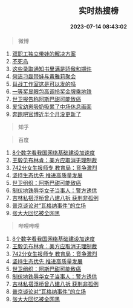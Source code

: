 <div align="center"><h2>实时热搜榜</h2><h4>2023-07-14 08:43:02</h4></div>

> 微博  

1. [双职工独立带娃的解决方案](https://s.weibo.com/weibo?q=%23%E5%8F%8C%E8%81%8C%E5%B7%A5%E7%8B%AC%E7%AB%8B%E5%B8%A6%E5%A8%83%E7%9A%84%E8%A7%A3%E5%86%B3%E6%96%B9%E6%A1%88%23&t=31&band_rank=1&Refer=top)<br />
2. [不死鸟](https://s.weibo.com/weibo?q=%E4%B8%8D%E6%AD%BB%E9%B8%9F&t=31&band_rank=2&Refer=top)<br />
3. [这些录取通知书里满是骄傲和期许](https://s.weibo.com/weibo?q=%23%E8%BF%99%E4%BA%9B%E5%BD%95%E5%8F%96%E9%80%9A%E7%9F%A5%E4%B9%A6%E9%87%8C%E6%BB%A1%E6%98%AF%E9%AA%84%E5%82%B2%E5%92%8C%E6%9C%9F%E8%AE%B8%23&t=31&band_rank=3&Refer=top)<br />
4. [何洁刁磊带娃与黄雅莉聚会](https://s.weibo.com/weibo?q=%23%E4%BD%95%E6%B4%81%E5%88%81%E7%A3%8A%E5%B8%A6%E5%A8%83%E4%B8%8E%E9%BB%84%E9%9B%85%E8%8E%89%E8%81%9A%E4%BC%9A%23&t=31&band_rank=4&Refer=top)<br />
5. [肖战工作室这是可以发的吗](https://s.weibo.com/weibo?q=%23%E8%82%96%E6%88%98%E5%B7%A5%E4%BD%9C%E5%AE%A4%E8%BF%99%E6%98%AF%E5%8F%AF%E4%BB%A5%E5%8F%91%E7%9A%84%E5%90%97%23&t=31&band_rank=5&Refer=top)<br />
6. [一等奖显眼包高调拎奖金牌乘地铁](https://s.weibo.com/weibo?q=%23%E4%B8%80%E7%AD%89%E5%A5%96%E6%98%BE%E7%9C%BC%E5%8C%85%E9%AB%98%E8%B0%83%E6%8B%8E%E5%A5%96%E9%87%91%E7%89%8C%E4%B9%98%E5%9C%B0%E9%93%81%23&t=31&band_rank=6&Refer=top)<br />
7. [世卫报告称阿斯巴甜可能致癌](https://s.weibo.com/weibo?q=%23%E4%B8%96%E5%8D%AB%E6%8A%A5%E5%91%8A%E7%A7%B0%E9%98%BF%E6%96%AF%E5%B7%B4%E7%94%9C%E5%8F%AF%E8%83%BD%E8%87%B4%E7%99%8C%23&t=31&band_rank=7&Refer=top)<br />
8. [爱宝幼崽吸奶吸累了中场休息画面](https://s.weibo.com/weibo?q=%23%E7%88%B1%E5%AE%9D%E5%B9%BC%E5%B4%BD%E5%90%B8%E5%A5%B6%E5%90%B8%E7%B4%AF%E4%BA%86%E4%B8%AD%E5%9C%BA%E4%BC%91%E6%81%AF%E7%94%BB%E9%9D%A2%23&t=31&band_rank=8&Refer=top)<br />
9. [奔跑吧官博近半个月没更新了](https://s.weibo.com/weibo?q=%23%E5%A5%94%E8%B7%91%E5%90%A7%E5%AE%98%E5%8D%9A%E8%BF%91%E5%8D%8A%E4%B8%AA%E6%9C%88%E6%B2%A1%E6%9B%B4%E6%96%B0%E4%BA%86%23&t=31&band_rank=9&Refer=top)<br />

> 知乎  


> 百度  

1. [8个数字看我国网络基础建设加速度](https://www.baidu.com/s?wd=8%E4%B8%AA%E6%95%B0%E5%AD%97%E7%9C%8B%E6%88%91%E5%9B%BD%E7%BD%91%E7%BB%9C%E5%9F%BA%E7%A1%80%E5%BB%BA%E8%AE%BE%E5%8A%A0%E9%80%9F%E5%BA%A6&sa=fyb_news&rsv_dl=fyb_news)<br />
2. [王毅见布林肯：美方应取消无理制裁](https://www.baidu.com/s?wd=%E7%8E%8B%E6%AF%85%E8%A7%81%E5%B8%83%E6%9E%97%E8%82%AF%EF%BC%9A%E7%BE%8E%E6%96%B9%E5%BA%94%E5%8F%96%E6%B6%88%E6%97%A0%E7%90%86%E5%88%B6%E8%A3%81&sa=fyb_news&rsv_dl=fyb_news)<br />
3. [742分女生报师专 教育局：竞争激烈](https://www.baidu.com/s?wd=742%E5%88%86%E5%A5%B3%E7%94%9F%E6%8A%A5%E5%B8%88%E4%B8%93+%E6%95%99%E8%82%B2%E5%B1%80%EF%BC%9A%E7%AB%9E%E4%BA%89%E6%BF%80%E7%83%88&sa=fyb_news&rsv_dl=fyb_news)<br />
4. [坚持生态优先 推进高质量发展](https://www.baidu.com/s?wd=%E5%9D%9A%E6%8C%81%E7%94%9F%E6%80%81%E4%BC%98%E5%85%88+%E6%8E%A8%E8%BF%9B%E9%AB%98%E8%B4%A8%E9%87%8F%E5%8F%91%E5%B1%95&sa=fyb_news&rsv_dl=fyb_news)<br />
5. [世卫组织：阿斯巴甜可能致癌](https://www.baidu.com/s?wd=%E4%B8%96%E5%8D%AB%E7%BB%84%E7%BB%87%EF%BC%9A%E9%98%BF%E6%96%AF%E5%B7%B4%E7%94%9C%E5%8F%AF%E8%83%BD%E8%87%B4%E7%99%8C&sa=fyb_news&rsv_dl=fyb_news)<br />
6. [制伏地铁辱华女子当事人：警方诱供](https://www.baidu.com/s?wd=%E5%88%B6%E4%BC%8F%E5%9C%B0%E9%93%81%E8%BE%B1%E5%8D%8E%E5%A5%B3%E5%AD%90%E5%BD%93%E4%BA%8B%E4%BA%BA%EF%BC%9A%E8%AD%A6%E6%96%B9%E8%AF%B1%E4%BE%9B&sa=fyb_news&rsv_dl=fyb_news)<br />
7. [吉林私搭浮桥曾八建八拆 获刑非孤例](https://www.baidu.com/s?wd=%E5%90%89%E6%9E%97%E7%A7%81%E6%90%AD%E6%B5%AE%E6%A1%A5%E6%9B%BE%E5%85%AB%E5%BB%BA%E5%85%AB%E6%8B%86+%E8%8E%B7%E5%88%91%E9%9D%9E%E5%AD%A4%E4%BE%8B&sa=fyb_news&rsv_dl=fyb_news)<br />
8. [普京谈论对“瓦格纳事件”的立场](https://www.baidu.com/s?wd=%E6%99%AE%E4%BA%AC%E8%B0%88%E8%AE%BA%E5%AF%B9%E2%80%9C%E7%93%A6%E6%A0%BC%E7%BA%B3%E4%BA%8B%E4%BB%B6%E2%80%9D%E7%9A%84%E7%AB%8B%E5%9C%BA&sa=fyb_news&rsv_dl=fyb_news)<br />
9. [张大大回忆被全网黑](https://www.baidu.com/s?wd=%E5%BC%A0%E5%A4%A7%E5%A4%A7%E5%9B%9E%E5%BF%86%E8%A2%AB%E5%85%A8%E7%BD%91%E9%BB%91&sa=fyb_news&rsv_dl=fyb_news)<br />

> 哔哩哔哩  

1. [8个数字看我国网络基础建设加速度](https://www.baidu.com/s?wd=8%E4%B8%AA%E6%95%B0%E5%AD%97%E7%9C%8B%E6%88%91%E5%9B%BD%E7%BD%91%E7%BB%9C%E5%9F%BA%E7%A1%80%E5%BB%BA%E8%AE%BE%E5%8A%A0%E9%80%9F%E5%BA%A6&sa=fyb_news&rsv_dl=fyb_news)<br />
2. [王毅见布林肯：美方应取消无理制裁](https://www.baidu.com/s?wd=%E7%8E%8B%E6%AF%85%E8%A7%81%E5%B8%83%E6%9E%97%E8%82%AF%EF%BC%9A%E7%BE%8E%E6%96%B9%E5%BA%94%E5%8F%96%E6%B6%88%E6%97%A0%E7%90%86%E5%88%B6%E8%A3%81&sa=fyb_news&rsv_dl=fyb_news)<br />
3. [742分女生报师专 教育局：竞争激烈](https://www.baidu.com/s?wd=742%E5%88%86%E5%A5%B3%E7%94%9F%E6%8A%A5%E5%B8%88%E4%B8%93+%E6%95%99%E8%82%B2%E5%B1%80%EF%BC%9A%E7%AB%9E%E4%BA%89%E6%BF%80%E7%83%88&sa=fyb_news&rsv_dl=fyb_news)<br />
4. [坚持生态优先 推进高质量发展](https://www.baidu.com/s?wd=%E5%9D%9A%E6%8C%81%E7%94%9F%E6%80%81%E4%BC%98%E5%85%88+%E6%8E%A8%E8%BF%9B%E9%AB%98%E8%B4%A8%E9%87%8F%E5%8F%91%E5%B1%95&sa=fyb_news&rsv_dl=fyb_news)<br />
5. [世卫组织：阿斯巴甜可能致癌](https://www.baidu.com/s?wd=%E4%B8%96%E5%8D%AB%E7%BB%84%E7%BB%87%EF%BC%9A%E9%98%BF%E6%96%AF%E5%B7%B4%E7%94%9C%E5%8F%AF%E8%83%BD%E8%87%B4%E7%99%8C&sa=fyb_news&rsv_dl=fyb_news)<br />
6. [制伏地铁辱华女子当事人：警方诱供](https://www.baidu.com/s?wd=%E5%88%B6%E4%BC%8F%E5%9C%B0%E9%93%81%E8%BE%B1%E5%8D%8E%E5%A5%B3%E5%AD%90%E5%BD%93%E4%BA%8B%E4%BA%BA%EF%BC%9A%E8%AD%A6%E6%96%B9%E8%AF%B1%E4%BE%9B&sa=fyb_news&rsv_dl=fyb_news)<br />
7. [吉林私搭浮桥曾八建八拆 获刑非孤例](https://www.baidu.com/s?wd=%E5%90%89%E6%9E%97%E7%A7%81%E6%90%AD%E6%B5%AE%E6%A1%A5%E6%9B%BE%E5%85%AB%E5%BB%BA%E5%85%AB%E6%8B%86+%E8%8E%B7%E5%88%91%E9%9D%9E%E5%AD%A4%E4%BE%8B&sa=fyb_news&rsv_dl=fyb_news)<br />
8. [普京谈论对“瓦格纳事件”的立场](https://www.baidu.com/s?wd=%E6%99%AE%E4%BA%AC%E8%B0%88%E8%AE%BA%E5%AF%B9%E2%80%9C%E7%93%A6%E6%A0%BC%E7%BA%B3%E4%BA%8B%E4%BB%B6%E2%80%9D%E7%9A%84%E7%AB%8B%E5%9C%BA&sa=fyb_news&rsv_dl=fyb_news)<br />
9. [张大大回忆被全网黑](https://www.baidu.com/s?wd=%E5%BC%A0%E5%A4%A7%E5%A4%A7%E5%9B%9E%E5%BF%86%E8%A2%AB%E5%85%A8%E7%BD%91%E9%BB%91&sa=fyb_news&rsv_dl=fyb_news)<br />
